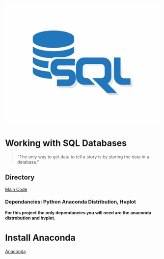 ![SQL Image](images/sql.jpg)
# Working with SQL Databases

>"The only way to get data to tell a story is by storing the data in a database."

## Directory
[Main Code](Starter_Code/etf_analyzer.ipynb)

### Dependancies: Python Anaconda Distribution, Hvplot
**For this project the only dependancies you will need are the anaconda distrobution and hvplot.**

# Install Anaconda
[Anaconda](https://www.anaconda.com/)
